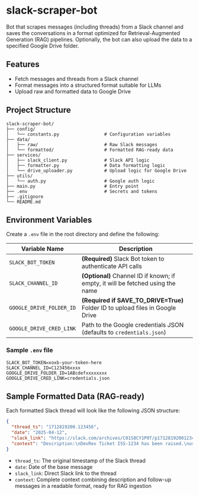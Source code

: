 # slack-scraper-bot

Bot that scrapes messages (including threads) from a Slack channel and saves the conversations in a format optimized for
Retrieval-Augmented Generation (RAG) pipelines. Optionally, the bot can also upload the data to a specified Google Drive
folder.

## Features

- Fetch messages and threads from a Slack channel
- Format messages into a structured format suitable for LLMs
- Upload raw and formatted data to Google Drive

## Project Structure

```
slack-scraper-bot/
├── config/
│   └── constants.py                 # Configuration variables
├── data/
│   ├── raw/                         # Raw Slack messages
│   └── formatted/                   # Formatted RAG-ready data
├── services/
│   ├── slack_client.py              # Slack API logic
│   ├── formatter.py                 # Data formatting logic
│   └── drive_uploader.py            # Upload logic for Google Drive
├── utils/
│   └── auth.py                      # Google auth logic
├── main.py                          # Entry point
├── .env                             # Secrets and tokens
├── .gitignore
└── README.md
```

## Environment Variables

Create a `.env` file in the root directory and define the following:

| Variable Name            | Description                                                                     |
|--------------------------|---------------------------------------------------------------------------------|
| `SLACK_BOT_TOKEN`        | **(Required)** Slack Bot token to authenticate API calls                        |
| `SLACK_CHANNEL_ID`       | **(Optional)** Channel ID if known; if empty, it will be fetched using the name |
| `GOOGLE_DRIVE_FOLDER_ID` | **(Required if SAVE_TO_DRIVE=True)** Folder ID to upload files in Google Drive  |
| `GOOGLE_DRIVE_CRED_LINK` | Path to the Google credentials JSON (defaults to `credentials.json`)            |

### Sample `.env` file

```env
SLACK_BOT_TOKEN=xoxb-your-token-here
SLACK_CHANNEL_ID=C123456xxxx
GOOGLE_DRIVE_FOLDER_ID=1ABcdefxxxxxxxx
GOOGLE_DRIVE_CRED_LINK=credentials.json
```

## Sample Formatted Data (RAG-ready)

Each formatted Slack thread will look like the following JSON structure:

```json
{
  "thread_ts": "1712819200.123456",
  "date": "2025-04-12",
  "slack_link": "https://slack.com/archives/C01S8CY1P0T/p1712819200123456",
  "context": "Description:\nDevRev Ticket ISS-1234 has been raised.\nuser1: Please check logs\nuser2: Acknowledged and will investigate."
}
```

- `thread_ts`: The original timestamp of the Slack thread
- `date`: Date of the base message
- `slack_link`: Direct Slack link to the thread
- `context`: Complete context combining description and follow-up messages in a readable format, ready for RAG ingestion
